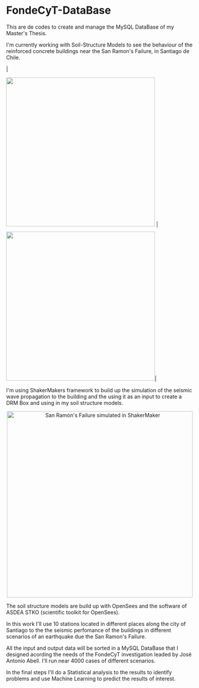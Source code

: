 # FondeCyT-DataBase
This are de codes to create and manage the MySQL DataBase of my Master's Thesis.

I'm currently working with Soil-Structure Models to see the behaviour of the reinforced concrete buildings near the San Ramon's Failure, in Santiago de Chile. 

|<div style="display: inline-block;">
  <img src="https://i.imgur.com/8A7zQsV.png" width="400">
</div> |<div style="display: inline-block;">
  <img src="https://i.imgur.com/aFduibC.png" width="400">
</div>|

I'm using ShakerMakers framework to build up the simulation of the seismic wave propagation to the building and the using it as an input to create a DRM Box and using in my soil structure models.

<p align="center">
    <img width="500" src="https://i.imgur.com/WTYuZ2U.png" alt="San Ramón's Failure simulated in ShakerMaker">
</p>

The soil structure models are build up with OpenSees and the software of ASDEA STKO (scientific toolkit for OpenSees). 

In this work I'll use 10 stations located in different places along the city of Santiago to the the seismic perfomance of the buildings in different scenarios of an earthquake due the San Ramon's Failure.

All the input and output data will be sorted in a MySQL DataBase that I designed acording the needs of the FondeCyT investigation leaded by José Antonio Abell. I'll run near 4000 cases of different scenarios.

In the final steps I'll do a Statistical analysis to the results to identify problems and use Machine Learning to predict the results of interest.

